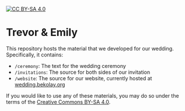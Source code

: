 [![CC BY-SA 4.0](https://i.creativecommons.org/l/by-sa/4.0/88x31.png)](http://creativecommons.org/licenses/by-sa/4.0/)

Trevor & Emily
==============

This repository hosts the material
that we developed for our wedding.
Specifically, it contains:

- `/ceremony`: The text for the wedding ceremony
- `/invitations`: The source for both sides of our invitation
- `/website`: The source for our website, currently hosted
  at [wedding.bekolay.org](http://wedding.bekolay.org/)

If you would like to use any of these materials,
you may do so under the terms of the
[Creative Commons BY-SA 4.0](http://creativecommons.org/licenses/by-sa/4.0/).
